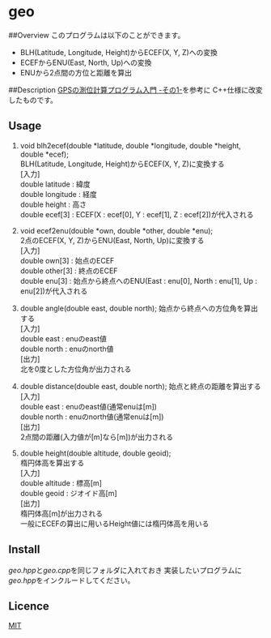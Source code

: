 geo
====

##Overview
このプログラムは以下のことができます。
* BLH(Latitude, Longitude, Height)からECEF(X, Y, Z)への変換
* ECEFからENU(East, North, Up)への変換
* ENUから2点間の方位と距離を算出

##Description
[GPSの測位計算プログラム入門 -その1-](http://www.enri.go.jp/~fks442/K_MUSEN/)を参考に
C++仕様に改変したものです。

## Usage
1. void blh2ecef(double *latitude, double *longitude, double *height, double *ecef);   
BLH(Latitude, Longitude, Height)からECEF(X, Y, Z)に変換する  
[入力]  
double latitude : 緯度  
double longitude : 経度  
double height : 高さ  
double ecef[3] : ECEF(X : ecef[0], Y : ecef[1], Z : ecef[2])が代入される

2. void ecef2enu(double *own, double *other, double *enu);  
2点のECEF(X, Y, Z)からENU(East, North, Up)に変換する  
[入力]  
double own[3] : 始点のECEF  
double other[3] : 終点のECEF  
double enu[3] : 始点から終点へのENU(East : enu[0], North : enu[1], Up : enu[2])が代入される

3. double angle(double east, double north);
始点から終点への方位角を算出する  
[入力]  
double east : enuのeast値   
double north : enuのnorth値   
[出力]  
北を0度とした方位角が出力される

4. double distance(double east, double north);
始点と終点の距離を算出する  
[入力]  
double east : enuのeast値(通常enuは[m])  
double north : enuのnorth値(通常enuは[m])  
[出力]  
2点間の距離(入力値が[m]なら[m])が出力される

5. double height(double altitude, double geoid);  
楕円体高を算出する  
[入力]  
double altitude : 標高[m]  
double geoid : ジオイド高[m]  
[出力]  
楕円体高[m]が出力される  
一般にECEFの算出に用いるHeight値には楕円体高を用いる

## Install
*geo.hpp*と*geo.cpp*を同じフォルダに入れておき
実装したいプログラムに*geo.hpp*をインクルードしてください。

## Licence
[MIT](https://github.com/tcnksm/tool/blob/master/LICENCE)
